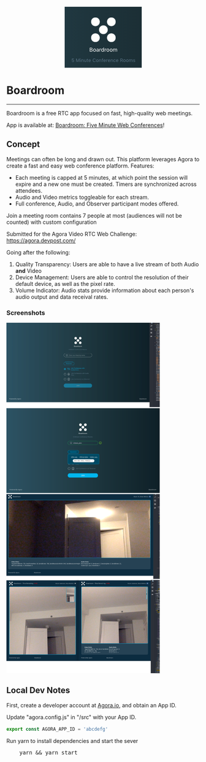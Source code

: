 <p align="center">
    <img src="./img/icon.png">
</p>

# Boardroom
---

Boardroom is a free RTC app focused on fast, high-quality web meetings.

App is available at: <a href="cbonoz.github.io/agora" target="_blank">Boardroom: Five Minute Web Conferences</a>!

## Concept
Meetings can often be long and drawn out. This platform leverages Agora to create a fast and easy web conference platform. Features:

* Each meeting is capped at 5 minutes, at which point the session will expire and a new one must be created. Timers are synchronized across attendees.
* Audio and Video metrics toggleable for each stream.
* Full conference, Audio, and Observer participant modes offered.

Join a meeting room contains 7 people at most (audiences will not be counted) with custom configuration

Submitted for the Agora Video RTC Web Challenge:
https://agora.devpost.com/

Going after the following:
1. Quality Transparency: Users are able to have a live stream of both Audio <b>and</b> Video
2. Device Management: Users are able to control the resolution of their default device, as well as the pixel rate.
3. Volume Indicator: Audio stats provide information about each person's audio output and data receival rates.

### Screenshots

<img width=400 src="./img/home1.png">
<img width=400 src="./img/home2.png">
<img width=400 src="./img/video1.png">
<img width=400 src="./img/video2.png">

## Local Dev Notes
First, create a developer account at [Agora.io](https://dashboard.agora.io/signin/), and obtain an App ID.

Update "agora.config.js" in "/src" with your App ID.

``` javascript
export const AGORA_APP_ID = 'abcdefg'
```

Run yarn to install dependencies and start the sever
<pre>
    yarn && yarn start
</pre>
